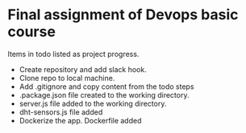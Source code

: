 # Final assignment of Devops basic course
Items in todo listed as project progress.
- Create repository and add slack hook.
- Clone repo to local machine.
- Add .gitignore and copy content from the todo steps
- .package.json file created to the working directory.
- server.js file added to the working directory.
- dht-sensors.js file added 
- Dockerize the app. Dockerfile added